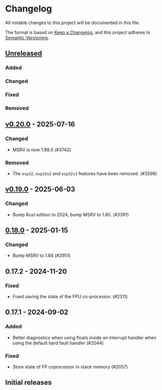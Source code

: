 # Changelog

All notable changes to this project will be documented in this file.

The format is based on [Keep a Changelog](https://keepachangelog.com/en/1.0.0/),
and this project adheres to [Semantic Versioning](https://semver.org/spec/v2.0.0.html).

## [Unreleased]

### Added


### Changed


### Fixed


### Removed


## [v0.20.0] - 2025-07-16

### Changed

- MSRV is now 1.88.0 (#3742)

### Removed

- The `esp32`, `esp32s2` and `esp32s3` features have been removed. (#3598)

## [v0.19.0] - 2025-06-03

### Changed

- Bump Rust edition to 2024, bump MSRV to 1.85. (#3391)

## [0.18.0] - 2025-01-15

### Changed

- Bump MSRV to 1.84 (#2951)

## 0.17.2 - 2024-11-20

### Fixed

- Fixed saving the state of the FPU co-processor. (#2311)

## 0.17.1 - 2024-09-02

### Added

- Better diagnostics when using floats inside an interrupt handler when using the default hard fault handler (#2044)

### Fixed

- Store state of FP coprocessor in stack memory (#2057)

## Initial releases

[0.18.0]: https://github.com/esp-rs/esp-hal/releases/tag/xtensa-lx-rt-v0.18.0
[v0.19.0]: https://github.com/esp-rs/esp-hal/compare/xtensa-lx-rt-v0.18.0...xtensa-lx-rt-v0.19.0
[v0.20.0]: https://github.com/esp-rs/esp-hal/compare/xtensa-lx-rt-v0.19.0...xtensa-lx-rt-v0.20.0
[Unreleased]: https://github.com/esp-rs/esp-hal/compare/xtensa-lx-rt-v0.20.0...HEAD
